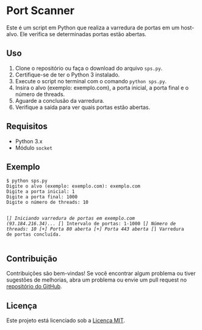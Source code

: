 <!DOCTYPE html>
<html>
<head>
  <meta charset="UTF-8">
 </head>
<body>
  <h1>Port Scanner</h1>
  <p>Este é um script em Python que realiza a varredura de portas em um host-alvo. Ele verifica se determinadas portas estão abertas.</p>
  <h2>Uso</h2>
  <ol>
    <li>Clone o repositório ou faça o download do arquivo <code>sps.py</code>.</li>
    <li>Certifique-se de ter o Python 3 instalado.</li>
    <li>Execute o script no terminal com o comando <code>python sps.py</code>.</li>
    <li>Insira o alvo (exemplo: exemplo.com), a porta inicial, a porta final e o número de threads.</li>
    <li>Aguarde a conclusão da varredura.</li>
    <li>Verifique a saída para ver quais portas estão abertas.</li>
  </ol>
  <h2>Requisitos</h2>
  <ul>
    <li>Python 3.x</li>
    <li>Módulo <code>socket</code></li>
  </ul>
  <h2>Exemplo</h2>
  <pre><code>$ python sps.py
Digite o alvo (exemplo: exemplo.com): exemplo.com
Digite a porta inicial: 1
Digite a porta final: 1000
Digite o número de threads: 10

[*] Iniciando varredura de portas em exemplo.com (93.184.216.34)...
[*] Intervalo de portas: 1-1000
[*] Número de threads: 10
[+] Porta 80 aberta
[+] Porta 443 aberta
[*] Varredura de portas concluída.
</code></pre>
  <h2>Contribuição</h2>
  <p>Contribuições são bem-vindas! Se você encontrar algum problema ou tiver sugestões de melhorias, abra um problema ou envie um pull request no <a href="https://github.com/mtzeus/SPS101">repositório do GitHub</a>.</p>
  <h2>Licença</h2>
  <p>Este projeto está licenciado sob a <a href="LICENSE">Licença MIT</a>.</p>
  
</body>
</html>
